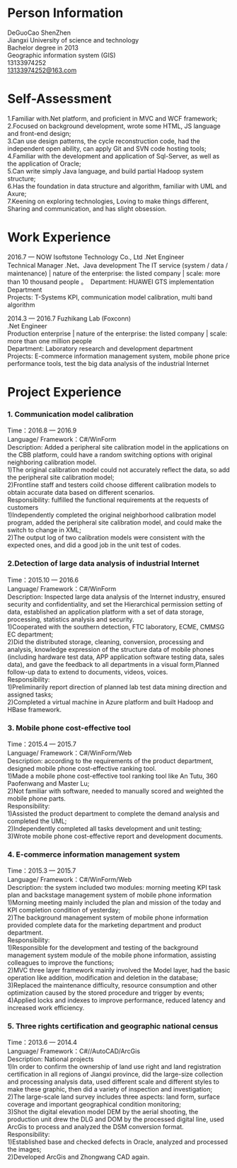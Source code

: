 # Person Information #

DeGuoCao   ShenZhen   
Jiangxi University of science and technology      
Bachelor degree in 2013       
Geographic information system (GIS)      
13133974252    
13133974252@163.com   

# Self-Assessment #

1.Familiar with.Net platform, and proficient in MVC and WCF framework;      
2.Focused on background development, wrote some HTML, JS language and front-end design;     
3.Can use design patterns, the cycle reconstruction code, had the independent open ability, can apply Git and SVN code hosting tools;     
4.Familiar with the development and application of Sql-Server, as well as the application of Oracle;      
5.Can write simply Java language, and build partial Hadoop system structure;      
6.Has the foundation in data structure and algorithm, familiar with UML and Axure;      
7.Keening on exploring technologies, Loving to make things different, Sharing and communication, and has slight obsession.     


# Work Experience #

2016.7 — NOW   Isoftstone Technology Co., Ltd
.Net Engineer   
Technical Manager
.Net、Java development
The IT service (system / data / maintenance) | nature of the enterprise: the listed company | scale: more than 10 thousand people 。 
Department: HUAWEI GTS implementation Department    
Projects: T-Systems KPI, communication model calibration, multi band algorithm    

2014.3 — 2016.7   Fuzhikang Lab (Foxconn)    
.Net Engineer       
Production enterprise | nature of the enterprise: the listed company | scale: more than one million people      
Department: Laboratory research and development department    
Projects: E-commerce information management system, mobile phone price performance tools, test the big data analysis of the industrial Internet   

# Project Experience #

### 1. Communication model calibration    
Time：2016.8 — 2016.9    
Language/ Framework：C#/WinForm    
Description: Added a peripheral site calibration model in the applications on the CBB platform, could have a random switching options with original neighboring calibration model.      
1)The original calibration model could not accurately reflect the data, so add the peripheral site calibration model;    
2)Frontline staff and testers coild choose different calibration models to obtain accurate data based on different scenarios.          
Responsibility: fulfilled the functional requirements at the requests of customers       
1)Independently completed the original neighborhood calibration model program, added the peripheral site calibration model, and could make the switch to change in XML;    
2)The output log of two calibration models were consistent with the expected ones, and did a good job in the unit test of codes.   

### 2.Detection of large data analysis of industrial Internet   
Time：2015.10 — 2016.6   
Language/ Framework：C#/WinForm    
Description: Inspected large data analysis of the Internet industry, ensured security and confidentiality, and set the Hierarchical permission setting of data, established an application platform with a set of data storage, processing, statistics analysis and security.     
1)Cooperated with the southern detection, FTC laboratory, ECME, CMMSG EC department;   
2)Did the distributed storage, cleaning, conversion, processing and analysis, knowledge expression of the structure data of mobile phones (including hardware test data, APP application software testing data, sales data), and gave the feedback to all departments in a visual form,Planned follow-up data to extend to documents, videos, voices.       
Responsibility:   
1)Preliminarily report direction of planned lab test data mining direction and assigned tasks;   
2)Completed a virtual machine in Azure platform and built Hadoop and HBase framework.    

### 3. Mobile phone cost-effective tool   
Time：2015.4 — 2015.7    
Language/ Framework：C#/WinForm/Web   
Description: according to the requirements of the product department, designed mobile phone cost-effective ranking tool.      
1)Made a mobile phone cost-effective tool ranking tool like An Tutu, 360 Paofenwang and Master Lu;   
2)Not familiar with software, needed to manually scored and weighted the mobile phone parts.               
Responsibility:     
1)Assisted the product department to complete the demand analysis and completed the UML;     
2)Independently completed all tasks development and unit testing;      
3)Wrote mobile phone cost-effective report and development documents.    

### 4. E-commerce information management system     
Time：2015.3 — 2015.7      
Language/ Framework：C#/WinForm/Web       
Description: the system included two modules: morning meeting KPI task plan and backstage management system of mobile phone information 
1)Morning meeting mainly included the plan and mission of the today and KPI completion condition of yesterday;    
2)The background management system of mobile phone information provided complete data for the marketing department and product department.    
Responsibility:   
1)Responsible for the development and testing of the background management system module of the mobile phone information, assisting colleagues to improve the functions;   
2)MVC three layer framework mainly involved the Model layer, had the basic operation like addition, modification and deletion in the database;     
3)Replaced the maintenance difficulty, resource consumption and other optimization caused by the stored procedure and trigger by events; 
4)Applied locks and indexes to improve performance, reduced latency and increased work efficiency.     

### 5. Three rights certification and geographic national census      
Time：2013.6 — 2014.4      
Language/ Framework：C#//AutoCAD/ArcGis       
Description: National projects       
1)In order to confirm the ownership of land use right and land registration certification in all regions of Jiangxi province, did the large-size collection and processing analysis data, used different scale and different styles to make these graphic, then did a variety of inspection and investigation;     
2)The large-scale land survey includes three aspects: land form, surface coverage and important geographical condition monitoring;     
3)Shot the digital elevation model DEM by the aerial shooting, the production unit drew the DLG and DOM by the processed digital line, used ArcGis to process and analyzed the DSM conversion format.         
Responsibility:     
1)Established base and checked defects in Oracle, analyzed and processed the images;     
2)Developed ArcGis and Zhongwang CAD again.      

